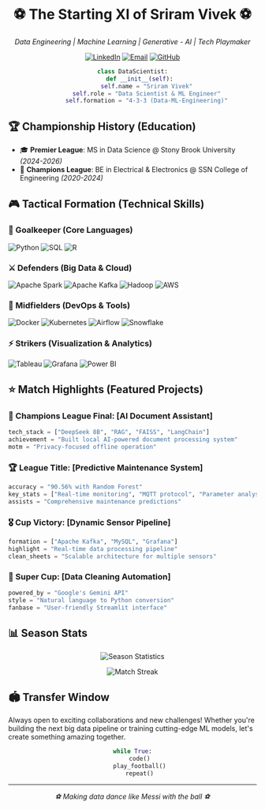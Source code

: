 <h1 align="center">
  ⚽ The Starting XI of Sriram Vivek ⚽
</h1>

<p align="center">
  <em>Data Engineering | Machine Learning  | Generative - AI | Tech Playmaker</em>
</p>

<p align="center">
  <a href="https://www.linkedin.com/in/sriram-vivek-58a673269/"><img src="https://img.shields.io/badge/LinkedIn-0077B5?style=for-the-badge&logo=linkedin&logoColor=white" alt="LinkedIn"/></a>
  <a href="mailto:sriram.vivek@stonybrook.edu"><img src="https://img.shields.io/badge/Email-D14836?style=for-the-badge&logo=gmail&logoColor=white" alt="Email"/></a>
  <a href="https://github.com/YourGitHubUsername"><img src="https://img.shields.io/badge/GitHub-100000?style=for-the-badge&logo=github&logoColor=white" alt="GitHub"/></a>
</p>

<div align="center">
  
  ```python
  class DataScientist:
      def __init__(self):
          self.name = "Sriram Vivek"
          self.role = "Data Scientist & ML Engineer"
          self.formation = "4-3-3 (Data-ML-Engineering)"
  ```
</div>

## 🏆 Championship History (Education)
- 🎓 **Premier League**: MS in Data Science @ Stony Brook University *(2024-2026)*
- 🏅 **Champions League**: BE in Electrical & Electronics @ SSN College of Engineering *(2020-2024)*

## 🎮 Tactical Formation (Technical Skills)

### 🥅 Goalkeeper (Core Languages)
![Python](https://img.shields.io/badge/Python-FFD43B?style=for-the-badge&logo=python&logoColor=blue)
![SQL](https://img.shields.io/badge/SQL-4479A1?style=for-the-badge&logo=mysql&logoColor=white)
![R](https://img.shields.io/badge/R-276DC3?style=for-the-badge&logo=r&logoColor=white)

### ⚔️ Defenders (Big Data & Cloud)
![Apache Spark](https://img.shields.io/badge/Apache_Spark-E25A1C?style=for-the-badge&logo=apache-spark&logoColor=white)
![Apache Kafka](https://img.shields.io/badge/Apache_Kafka-231F20?style=for-the-badge&logo=apache-kafka&logoColor=white)
![Hadoop](https://img.shields.io/badge/Apache_Hadoop-66CCFF?style=for-the-badge&logo=apache-hadoop&logoColor=black)
![AWS](https://img.shields.io/badge/AWS-232F3E?style=for-the-badge&logo=amazon-aws&logoColor=white)

### 🏃 Midfielders (DevOps & Tools)
![Docker](https://img.shields.io/badge/Docker-2496ED?style=for-the-badge&logo=docker&logoColor=white)
![Kubernetes](https://img.shields.io/badge/Kubernetes-326CE5?style=for-the-badge&logo=kubernetes&logoColor=white)
![Airflow](https://img.shields.io/badge/Airflow-017CEE?style=for-the-badge&logo=apache-airflow&logoColor=white)
![Snowflake](https://img.shields.io/badge/Snowflake-29B5E8?style=for-the-badge&logo=snowflake&logoColor=white)

### ⚡ Strikers (Visualization & Analytics)
![Tableau](https://img.shields.io/badge/Tableau-E97627?style=for-the-badge&logo=tableau&logoColor=white)
![Grafana](https://img.shields.io/badge/Grafana-F2F4F9?style=for-the-badge&logo=grafana&logoColor=orange)
![Power BI](https://img.shields.io/badge/Power_BI-F2C811?style=for-the-badge&logo=powerbi&logoColor=black)

## ⭐ Match Highlights (Featured Projects)

### 🌟 Champions League Final: [AI Document Assistant]
```python
tech_stack = ["DeepSeek 8B", "RAG", "FAISS", "LangChain"]
achievement = "Built local AI-powered document processing system"
motm = "Privacy-focused offline operation"
```

### 🏆 League Title: [Predictive Maintenance System]
```python
accuracy = "90.56% with Random Forest"
key_stats = ["Real-time monitoring", "MQTT protocol", "Parameter analysis"]
assists = "Comprehensive maintenance predictions"
```

### 🎖️ Cup Victory: [Dynamic Sensor Pipeline]
```python
formation = ["Apache Kafka", "MySQL", "Grafana"]
highlight = "Real-time data processing pipeline"
clean_sheets = "Scalable architecture for multiple sensors"
```

### 🌠 Super Cup: [Data Cleaning Automation]
```python
powered_by = "Google's Gemini API"
style = "Natural language to Python conversion"
fanbase = "User-friendly Streamlit interface"
```

## 📊 Season Stats

<p align="center">
  <img src="https://github-readme-stats.vercel.app/api?username=YourGitHubUsername&show_icons=true&theme=blue-green" alt="Season Statistics"/>
</p>

<p align="center">
  <img src="https://github-readme-streak-stats.herokuapp.com/?user=YourGitHubUsername&theme=blue-green" alt="Match Streak"/>
</p>

## 🏟️ Transfer Window

Always open to exciting collaborations and new challenges! Whether you're building the next big data pipeline or training cutting-edge ML models, let's create something amazing together.

<div align="center">
  
  ```python
  while True:
      code()
      play_football()
      repeat()
  ```
</div>

---
<p align="center">
  <em>⚽ Making data dance like Messi with the ball ⚽</em>
</p>

